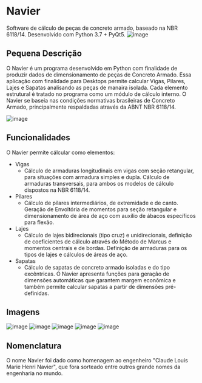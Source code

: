# Navier
Software de cálculo de peças de concreto armado, baseado na NBR 6118/14. Desenvolvido com Python 3.7 + PyQt5.
![image](https://user-images.githubusercontent.com/17939997/70842933-d2987580-1e08-11ea-824c-51b98e1c73d8.png)

## Pequena Descrição
O Navier é um programa desenvolvido em Python com finalidade de produzir dados de dimensionamento de peças de Concreto Armado. Essa aplicação com finalidade para Desktops permite calcular Vigas, Pilares, Lajes e Sapatas analisando as peças de manaira isolada. Cada elemento estrutural é tratado no programa como um módulo de cálculo interno. O Navier se baseia nas condições normativas brasileiras de Concreto Armado, principalmente respaldadas através da ABNT NBR 6118/14. 

![image](https://user-images.githubusercontent.com/17939997/70842953-1e4b1f00-1e09-11ea-8194-6169fc5c0a14.png)
## Funcionalidades
O Navier permite cálcular como elementos:
<ul>
  <li>Vigas
    <ul>
      <li>Cálculo de armaduras longitudinais em vigas com seção retangular, para situações com armadura simples e dupla. Cálculo de armaduras transversais, para ambos os modelos de cálculo dispostos na NBR 6118/14.</li>
      </li>
    </ul>
  </li>
  <li>Pilares
    <ul>
      <li>Cálculo de pilares intermediários, de extremidade e de canto. Geração de Envoltória de momentos para seção retangular e dimensionamento de área de aço com auxílio de ábacos específicos para flexão.</li>
    </ul>
  </li>
  <li>Lajes
   <ul>
      <li>Cálculo de lajes bidirecionais (tipo cruz) e unidirecionais, definição de coeficientes de cálculo através do Método de Marcus e momentos centrais e de bordas. Definição de armaduras para os tipos de lajes e cálculos de áreas de aço.</li>
    </ul>
  </li>
  <li>Sapatas
   <ul>
      <li>Cálculo de sapatas de concreto armado isoladas e do tipo excêntricas. O Navier apresenta funções para geração de dimensões automáticas que garantem margem econômica e também permite calcular sapatas a partir de dimensões pré-definidas.</li>
    </ul>
  </li>
</ul>

## Imagens
![image](https://user-images.githubusercontent.com/17939997/70843045-63bc1c00-1e0a-11ea-8746-b76c59e105ab.png)
![image](https://user-images.githubusercontent.com/17939997/70843053-9534e780-1e0a-11ea-8eb4-6caa118e6193.png)
![image](https://user-images.githubusercontent.com/17939997/70843057-abdb3e80-1e0a-11ea-8ce6-886ad7d0dc9d.png)
![image](https://user-images.githubusercontent.com/17939997/70843063-c2819580-1e0a-11ea-8450-c92c5fbc874b.png)
![image](https://user-images.githubusercontent.com/17939997/70843068-d62cfc00-1e0a-11ea-8cdf-ebe09f7e85a9.png)

## Nomenclatura
O nome Navier foi dado como homenagem ao engenheiro "Claude Louis Marie Henri Navier", que fora sorteado entre outros grande nomes da engenharia no mundo.
